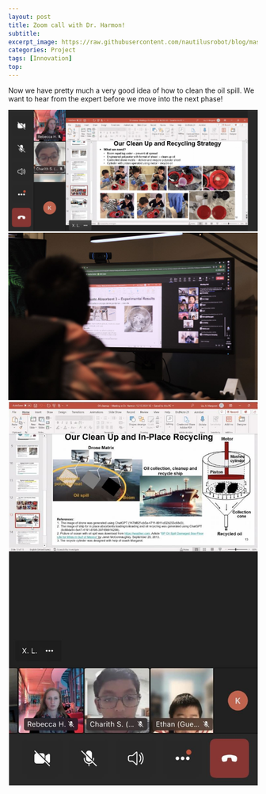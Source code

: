```yaml
---
layout: post
title: Zoom call with Dr. Harmon!
subtitle: 
excerpt_image: https://raw.githubusercontent.com/nautilusrobot/blog/master/assets/images/post_img/202410_24_post_1.JPG
categories: Project
tags: [Innovation]
top: 
---
```


Now we have pretty much a very good idea of how to clean the oil spill. We want to hear from the expert before we move into the next phase!

![does this work4](https://raw.githubusercontent.com/nautilusrobot/blog/master/assets/images/post_img/202410_24_post_1.JPG)
![does this work4](https://raw.githubusercontent.com/nautilusrobot/blog/master/assets/images/post_img/202410_24_post_2.JPG)
![does this work4](https://raw.githubusercontent.com/nautilusrobot/blog/master/assets/images/post_img/202410_24_post_3.JPG)
